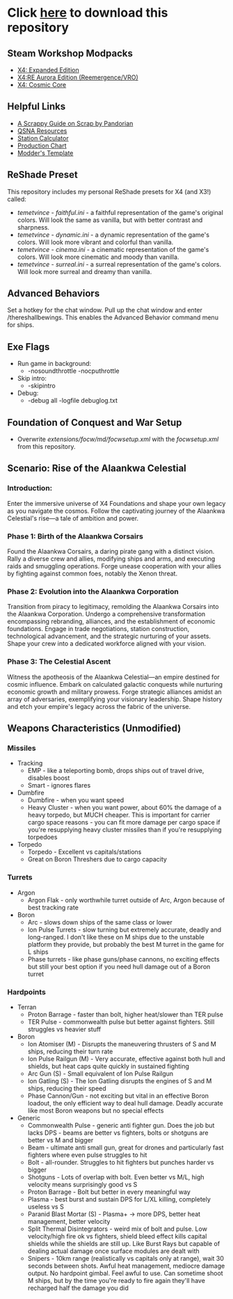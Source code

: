 # Click [here](https://github.com/temetvince/x4/archive/refs/heads/main.zip "The equivalent of clicking the Code button then Download ZIP") to download this repository

## Steam Workshop Modpacks
* [X4: Expanded Edition](https://steamcommunity.com/sharedfiles/filedetails/?id=3276278674)
* [X4:RE Aurora Edition (Reemergence/VRO)](https://steamcommunity.com/sharedfiles/filedetails/?id=3240266896)
* [X4: Cosmic Core](https://steamcommunity.com/sharedfiles/filedetails/?id=3133044362)

## Helpful Links
* [A Scrappy Guide on Scrap by Pandorian](https://steamcommunity.com/sharedfiles/filedetails/?id=2810269037)
* [QSNA Resources](https://www.qsna.eu/x4/map)
* [Station Calculator](https://x4calc.elite-games.ru/#/station-calculator)
* [Production Chart](https://x4prodchart.com)
* [Modder's Template](https://github.com/temetvince/template-x4-mod)

## ReShade Preset
This repository includes my personal ReShade presets for X4 (and X3!) called:
  * *temetvince - faithful.ini* - a faithful representation of the game's original colors. Will look the same as vanilla, but with better contrast and sharpness.
  * *temetvince - dynamic.ini* - a dynamic representation of the game's colors. Will look more vibrant and colorful than vanilla.
  * *temetvince - cinema.ini* - a cinematic representation of the game's colors. Will look more cinematic and moody than vanilla.
  * *temetvince - surreal.ini* - a surreal representation of the game's colors. Will look more surreal and dreamy than vanilla.

## Advanced Behaviors
Set a hotkey for the chat window. Pull up the chat window and enter /thereshallbewings. This enables the Advanced Behavior command menu for ships.

## Exe Flags
* Run game in background:
    * -nosoundthrottle -nocputhrottle
* Skip intro:
    * -skipintro
* Debug:
    * -debug all -logfile debuglog.txt

## Foundation of Conquest and War Setup
* Overwrite *extensions/focw/md/focwsetup.xml* with the *focwsetup.xml* from this repository.

## Scenario: Rise of the Alaankwa Celestial
### Introduction:
Enter the immersive universe of X4 Foundations and shape your own legacy as you navigate the cosmos. Follow the captivating journey of the Alaankwa Celestial's rise—a tale of ambition and power.

### Phase 1: Birth of the Alaankwa Corsairs
Found the Alaankwa Corsairs, a daring pirate gang with a distinct vision. Rally a diverse crew and allies, modifying ships and arms, and executing raids and smuggling operations. Forge unease cooperation with your allies by fighting against common foes, notably the Xenon threat.

### Phase 2: Evolution into the Alaankwa Corporation
Transition from piracy to legitimacy, remolding the Alaankwa Corsairs into the Alaankwa Corporation. Undergo a comprehensive transformation encompassing rebranding, alliances, and the establishment of economic foundations. Engage in trade negotiations, station construction, technological advancement, and the strategic nurturing of your assets. Shape your crew into a dedicated workforce aligned with your vision.

### Phase 3: The Celestial Ascent
Witness the apotheosis of the Alaankwa Celestial—an empire destined for cosmic influence. Embark on calculated galactic conquests while nurturing economic growth and military prowess. Forge strategic alliances amidst an array of adversaries, exemplifying your visionary leadership. Shape history and etch your empire's legacy across the fabric of the universe.

## Weapons Characteristics (Unmodified)
### Missiles
* Tracking
    * EMP - like a teleporting bomb, drops ships out of travel drive, disables boost
    * Smart - ignores flares
* Dumbfire
    * Dumbfire - when you want speed
    * Heavy Cluster - when you want power, about 60% the damage of a heavy torpedo, but MUCH cheaper. This is important for carrier cargo space reasons - you can fit more damage per cargo space if you're resupplying heavy cluster missiles than if you're resupplying torpedoes
* Torpedo
    * Torpedo - Excellent vs capitals/stations
    * Great on Boron Threshers due to cargo capacity

### Turrets
* Argon
    * Argon Flak - only worthwhile turret outside of Arc, Argon because of best tracking rate
* Boron
    * Arc - slows down ships of the same class or lower
    * Ion Pulse Turrets - slow turning but extremely accurate, deadly and long-ranged. I don't like these on M ships due to the unstable platform they provide, but probably the best M turret in the game for L ships
    * Phase turrets - like phase guns/phase cannons, no exciting effects but still your best option if you need hull damage out of a Boron turret

### Hardpoints
* Terran
    * Proton Barrage - faster than bolt, higher heat/slower than TER pulse 
    * TER Pulse - commonwealth pulse but better against fighters. Still struggles vs heavier stuff
* Boron
    * Ion Atomiser (M) - Disrupts the maneuvering thrusters of S and M ships, reducing their turn rate
    * Ion Pulse Railgun (M) - Very accurate, effective against both hull and shields, but heat caps quite quickly in sustained fighting
    * Arc Gun (S) - Small equivalent of Ion Pulse Railgun
    * Ion Gatling (S) - The Ion Gatling disrupts the engines of S and M ships, reducing their speed
    * Phase Cannon/Gun - not exciting but vital in an effective Boron loadout, the only efficient way to deal hull damage. Deadly accurate like most Boron weapons but no special effects
* Generic
    * Commonwealth Pulse - generic anti fighter gun. Does the job but lacks DPS - beams are better vs fighters, bolts or shotguns are better vs M and bigger
    * Beam - ultimate anti small gun, great for drones and particularly fast fighters where even pulse struggles to hit
    * Bolt - all-rounder. Struggles to hit fighters but punches harder vs bigger
    * Shotguns - Lots of overlap with bolt. Even better vs M/L, high velocity means surprisingly good vs S
    * Proton Barrage - Bolt but better in every meaningful way
    * Plasma - best burst and sustain DPS for L/XL killing, completely useless vs S
    * Paranid Blast Mortar (S) - Plasma+ -> more DPS, better heat management, better velocity
    * Split Thermal Disintegrators - weird mix of bolt and pulse. Low velocity/high fire ok vs fighters, shield bleed effect kills capital shields while the shields are still up. Like Burst Rays but capable of dealing actual damage once surface modules are dealt with
    * Snipers - 10km range (realistically vs capitals only at range), wait 30 seconds between shots. Awful heat management, mediocre damage output. No hardpoint gimbal. Feel awful to use. Can sometime shoot M ships, but by the time you're ready to fire again they'll have recharged half the damage you did
